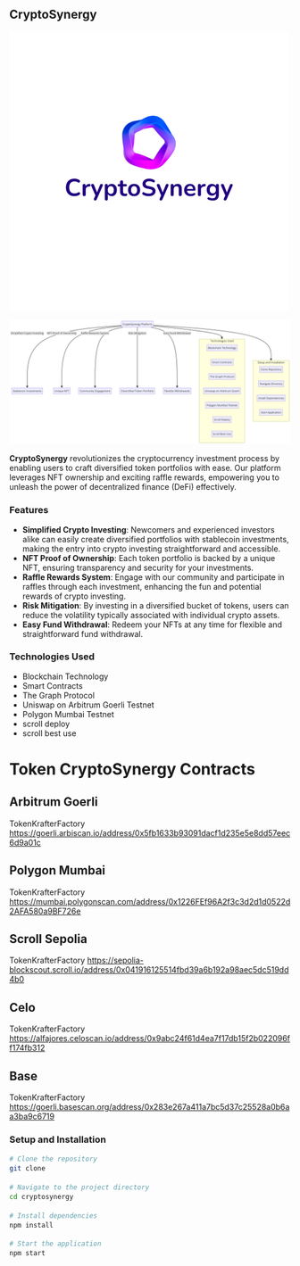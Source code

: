 ## CryptoSynergy

![CryptoSynergy Logo](https://github.com/samarabdelhameed/pics/blob/main/Blue%20Modern%20Vezzra%20Modern%20Technology%20Logo.png)

![CryptoSynergy digramo](https://github.com/samarabdelhameed/pics/blob/main/CryptoSynergy.png)

**CryptoSynergy** revolutionizes the cryptocurrency investment process by enabling users to craft diversified token portfolios with ease. Our platform leverages NFT ownership and exciting raffle rewards, empowering you to unleash the power of decentralized finance (DeFi) effectively.

### Features

- **Simplified Crypto Investing**: Newcomers and experienced investors alike can easily create diversified portfolios with stablecoin investments, making the entry into crypto investing straightforward and accessible.
- **NFT Proof of Ownership**: Each token portfolio is backed by a unique NFT, ensuring transparency and security for your investments.
- **Raffle Rewards System**: Engage with our community and participate in raffles through each investment, enhancing the fun and potential rewards of crypto investing.
- **Risk Mitigation**: By investing in a diversified bucket of tokens, users can reduce the volatility typically associated with individual crypto assets.
- **Easy Fund Withdrawal**: Redeem your NFTs at any time for flexible and straightforward fund withdrawal.

### Technologies Used

- Blockchain Technology
- Smart Contracts
- The Graph Protocol
- Uniswap on Arbitrum Goerli Testnet
- Polygon Mumbai Testnet
- scroll deploy 
- scroll best use 


# Token CryptoSynergy Contracts

## Arbitrum Goerli

TokenKrafterFactory
https://goerli.arbiscan.io/address/0x5fb1633b93091dacf1d235e5e8dd57eec6d9a01c

## Polygon Mumbai

TokenKrafterFactory
https://mumbai.polygonscan.com/address/0x1226FEf96A2f3c3d2d1d0522d2AFA580a9BF726e

## Scroll Sepolia

TokenKrafterFactory
https://sepolia-blockscout.scroll.io/address/0x041916125514fbd39a6b192a98aec5dc519dd4b0

## Celo

TokenKrafterFactory
https://alfajores.celoscan.io/address/0x9abc24f61d4ea7f17db15f2b022096ff174fb312

## Base

TokenKrafterFactory
https://goerli.basescan.org/address/0x283e267a411a7bc5d37c25528a0b6aa3ba9c6719



### Setup and Installation

```bash
# Clone the repository
git clone 

# Navigate to the project directory
cd cryptosynergy

# Install dependencies
npm install

# Start the application
npm start
```
